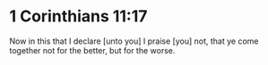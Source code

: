 # 1 Corinthians 11:17

Now in this that I declare [unto you] I praise [you] not, that ye come together not for the better, but for the worse.